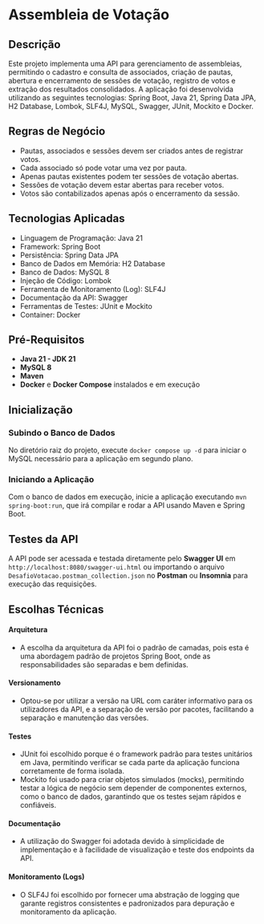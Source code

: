 # Assembleia de Votação

## Descrição
Este projeto implementa uma API para gerenciamento de assembleias, permitindo o cadastro e consulta de associados, criação de pautas, abertura e encerramento de sessões de votação, registro de votos e extração dos resultados consolidados. A aplicação foi desenvolvida utilizando as seguintes tecnologias: Spring Boot, Java 21, Spring Data JPA, H2 Database, Lombok, SLF4J, MySQL, Swagger, JUnit, Mockito e Docker.

## Regras de Negócio
- Pautas, associados e sessões devem ser criados antes de registrar votos.
- Cada associado só pode votar uma vez por pauta.
- Apenas pautas existentes podem ter sessões de votação abertas.
- Sessões de votação devem estar abertas para receber votos.
- Votos são contabilizados apenas após o encerramento da sessão.


## Tecnologias Aplicadas
- Linguagem de Programação: Java 21
- Framework: Spring Boot
- Persistência: Spring Data JPA
- Banco de Dados em Memória: H2 Database
- Banco de Dados: MySQL 8
- Injeção de Código: Lombok
- Ferramenta de Monitoramento (Log): SLF4J
- Documentação da API: Swagger
- Ferramentas de Testes: JUnit e Mockito
- Container: Docker

## Pré-Requisitos
- **Java 21 - JDK 21**
- **MySQL 8**
- **Maven**
- **Docker** e **Docker Compose** instalados e em execução

## Inicialização
### Subindo o Banco de Dados
No diretório raiz do projeto, execute `docker compose up -d` para iniciar o MySQL necessário para a aplicação em segundo plano.

### Iniciando a Aplicação
Com o banco de dados em execução, inicie a aplicação executando `mvn spring-boot:run`, que irá compilar e rodar a API usando Maven e Spring Boot.

## Testes da API
A API pode ser acessada e testada diretamente pelo **Swagger UI** em `http://localhost:8080/swagger-ui.html` ou importando o arquivo `DesafioVotacao.postman_collection.json` no **Postman** ou **Insomnia** para execução das requisições.

## Escolhas Técnicas
#### Arquitetura
- A escolha da arquitetura da API foi o padrão de camadas, pois esta é uma abordagem padrão de projetos Spring Boot, onde as responsabilidades são separadas e bem definidas.

#### Versionamento
- Optou-se por utilizar a versão na URL com caráter informativo para os utilizadores da API, e a separação de versão por pacotes, facilitando a separação e manutenção das versões.

#### Testes
- JUnit foi escolhido porque é o framework padrão para testes unitários em Java, permitindo verificar se cada parte da aplicação funciona corretamente de forma isolada.
- Mockito foi usado para criar objetos simulados (mocks), permitindo testar a lógica de negócio sem depender de componentes externos, como o banco de dados, garantindo que os testes sejam rápidos e confiáveis.

#### Documentação
- A utilização do Swagger foi adotada devido à simplicidade de implementação e à facilidade de visualização e teste dos endpoints da API.

#### Monitoramento (Logs)
- O SLF4J foi escolhido por fornecer uma abstração de logging que garante registros consistentes e padronizados para depuração e monitoramento da aplicação.